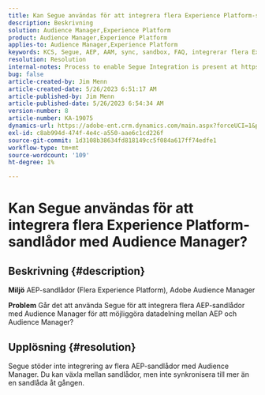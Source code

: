 ```yaml
---
title: Kan Segue användas för att integrera flera Experience Platform-sandlådor med Audience Manager?
description: Beskrivning
solution: Audience Manager,Experience Platform
product: Audience Manager,Experience Platform
applies-to: Audience Manager,Experience Platform
keywords: KCS, Segue, AEP, AAM, sync, sandbox, FAQ, integrerar flera Experience Platform-sandlådor, Adobe Audience Manager, Adobe Experience Platform
resolution: Resolution
internal-notes: Process to enable Segue Integration is present at https://wiki.corp.adobe.com/pages/viewpage.action?spaceKey=supportdelivery&title=AEP+Segments+not+Populating+in+AAM internal link.
bug: false
article-created-by: Jim Menn
article-created-date: 5/26/2023 6:51:17 AM
article-published-by: Jim Menn
article-published-date: 5/26/2023 6:54:34 AM
version-number: 8
article-number: KA-19075
dynamics-url: https://adobe-ent.crm.dynamics.com/main.aspx?forceUCI=1&pagetype=entityrecord&etn=knowledgearticle&id=9f488cb4-91fb-ed11-8849-6045bd0065b6
exl-id: c8ab994d-474f-4e4c-a550-aae6c1cd226f
source-git-commit: 1d3108b38634fd818149cc5f084a617ff74edfe1
workflow-type: tm+mt
source-wordcount: '109'
ht-degree: 1%

---
```


# Kan Segue användas för att integrera flera Experience Platform-sandlådor med Audience Manager?

## Beskrivning {#description}


<b>Miljö</b>
AEP-sandlådor (Flera Experience Platform), Adobe Audience Manager

<b>Problem</b>
Går det att använda Segue för att integrera flera AEP-sandlådor med Audience Manager för att möjliggöra datadelning mellan AEP och Audience Manager?


## Upplösning {#resolution}


Segue stöder inte integrering av flera AEP-sandlådor med Audience Manager. Du kan växla mellan sandlådor, men inte synkronisera till mer än en sandlåda åt gången.
